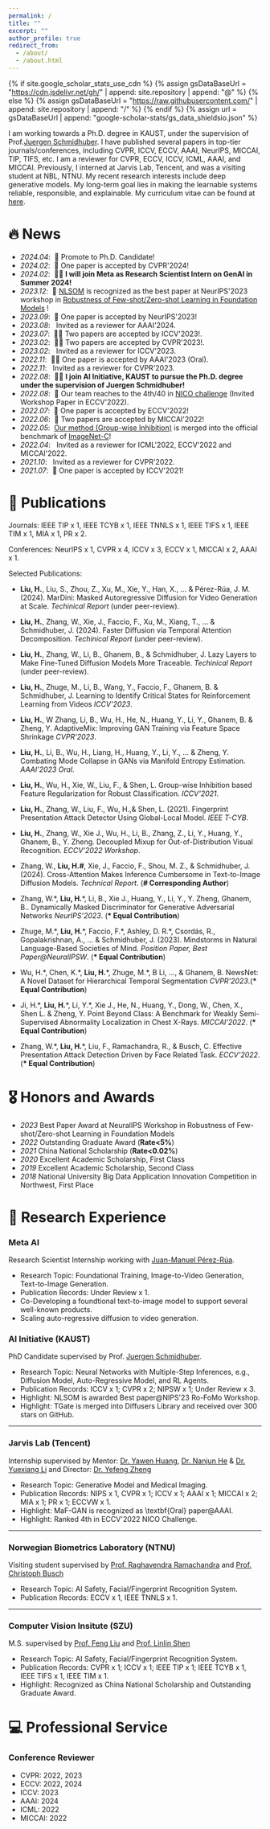 ```yaml
---
permalink: /
title: ""
excerpt: ""
author_profile: true
redirect_from: 
  - /about/
  - /about.html
---
```


{% if site.google_scholar_stats_use_cdn %}
{% assign gsDataBaseUrl = "https://cdn.jsdelivr.net/gh/" | append: site.repository | append: "@" %}
{% else %}
{% assign gsDataBaseUrl = "https://raw.githubusercontent.com/" | append: site.repository | append: "/" %}
{% endif %}
{% assign url = gsDataBaseUrl | append: "google-scholar-stats/gs_data_shieldsio.json" %}

<span class='anchor' id='about-me'></span>

I am working towards a Ph.D. degree in KAUST, under the supervision of Prof.[Juergen Schmidhuber](https://scholar.google.com/citations?user=gLnCTgIAAAAJ&hl=en). I have published several papers in top-tier journals/conferences, including CVPR, ICCV, ECCV, AAAI, NeurIPS, MICCAI, TIP, TIFS, etc. I am a reviewer for CVPR, ECCV, ICCV, ICML, AAAI, and MICCAI. Previously, I interned at Jarvis Lab, Tencent, and was a visiting student at NBL, NTNU. My recent research interests include deep generative models. My long-term goal lies in making the learnable systems reliable, responsible, and explainable. My curriculum vitae can be found at [here](./haozheliu.pdf).


# 🔥 News
- *2024.04*: &nbsp;🎉 Promote to Ph.D. Candidate!
- *2024.02*: &nbsp;🎉 One paper is accepted by CVPR'2024!
- *2024.02*: &nbsp;🎉🎉 **I will join Meta as Research Scientist Intern on GenAI in Summer 2024!**
- *2023.12*: &nbsp;🎉 [NLSOM](https://arxiv.org/pdf/2305.17066.pdf) is recognized as the best paper at NeurIPS'2023 workshop in [Robustness of Few-shot/Zero-shot Learning in Foundation Models](https://neurips.cc/virtual/2023/workshop/66517) !
- *2023.09*: &nbsp;🎉 One paper is accepted by NeurIPS'2023!
- *2023.08*: &nbsp; Invited as a reviewer for AAAI'2024.
- *2023.07*: &nbsp;🎉🎉 Two papers are accepted by ICCV'2023!.
- *2023.02*: &nbsp;🎉🎉 Two papers are accepted by CVPR'2023!.
- *2023.02*: &nbsp; Invited as a reviewer for ICCV'2023.
- *2022.11*: &nbsp;🎉🎉 One paper is accepted by AAAI'2023 (Oral).
- *2022.11*: &nbsp; Invited as a reviewer for CVPR'2023.
- *2022.08*: &nbsp;🎉🎉 **I join AI Initiative, KAUST to pursue the Ph.D. degree under the supervision of Juergen Schmidhuber!**
- *2022.08*: &nbsp;🎉 Our team reaches to the 4th/40 in [NICO challenge](https://nicochallenge.com/) (Invited Workshop Paper in ECCV'2022).
- *2022.07*: &nbsp;🎉 One paper is accepted by ECCV'2022! 
- *2022.06*: &nbsp;🎉 Two papers are accepted by MICCAI'2022!
- *2022.05*: &nbsp;[Our method (Group-wise Inhibition)](https://github.com/LinusWu/TENET_Training) is merged into the official benchmark of [ImageNet-C](https://github.com/hendrycks/robustness)!  
- *2022.04*: &nbsp; Invited as a reviewer for ICML'2022, ECCV'2022 and MICCAI'2022.  
- *2021.10*: &nbsp; Invited as a reviewer for CVPR'2022.
- *2021.07*: &nbsp;🎉 One paper is accepted by ICCV'2021!

# 📝 Publications 

Journals: IEEE TIP x 1, IEEE TCYB x 1, IEEE TNNLS x 1, IEEE TIFS x 1, IEEE TIM x 1, MIA x 1, PR x 2.

Conferences: NeurIPS x 1, CVPR x 4, ICCV x 3, ECCV x 1, MICCAI x 2, AAAI x 1.


Selected Publications:

- **Liu, H.**, Liu, S., Zhou, Z., Xu, M., Xie, Y., Han, X., ... & Pérez-Rúa, J. M. (2024). MarDini: Masked Autoregressive Diffusion for Video Generation at Scale.  _Techinical Report_ (under peer-review).

- **Liu, H.**, Zhang, W., Xie, J., Faccio, F., Xu, M., Xiang, T., ... & Schmidhuber, J. (2024). Faster Diffusion via Temporal Attention Decomposition. _Techinical Report_ (under peer-review).

- **Liu, H.**, Zhang, W., Li, B., Ghanem, B., & Schmidhuber, J. Lazy Layers to Make Fine-Tuned Diffusion Models More Traceable. _Techinical Report_ (under peer-review).

- **Liu, H.**, Zhuge, M., Li, B., Wang, Y., Faccio, F., Ghanem, B. & Schmidhuber, J. Learning to Identify Critical States for Reinforcement Learning from Videos _ICCV'2023_.

- **Liu, H.**, W Zhang, Li, B., Wu, H., He, N., Huang, Y., Li, Y., Ghanem, B. & Zheng, Y. AdaptiveMix: Improving GAN Training via Feature Space Shrinkage _CVPR'2023_.

- **Liu, H.**, Li, B., Wu, H., Liang, H., Huang, Y., Li, Y., ... & Zheng, Y. Combating Mode Collapse in GANs via Manifold Entropy Estimation.  _AAAI'2023 Oral_.

- **Liu, H.**, Wu, H., Xie, W., Liu, F., & Shen, L. Group-wise Inhibition based Feature Regularization for Robust Classification. _ICCV'2021_.

- **Liu, H.**, Zhang, W., Liu, F., Wu, H.,& Shen, L. (2021). Fingerprint Presentation Attack Detector Using Global-Local Model. _IEEE T-CYB_.

- **Liu, H.**, Zhang, W., Xie J., Wu, H., Li, B., Zhang, Z., Li, Y., Huang, Y., Ghanem, B., Y. Zheng. Decoupled Mixup for Out-of-Distribution Visual Recognition. _ECCV’2022 Workshop_. 

- Zhang, W., **Liu, H.#**, Xie, J., Faccio, F., Shou, M. Z., & Schmidhuber, J. (2024). Cross-Attention Makes Inference Cumbersome in Text-to-Image Diffusion Models. _Technical Report_. (**\# Corresponding Author**)

- Zhang, W.\*, **Liu, H.**\*, Li, B., Xie J., Huang, Y., Li, Y., Y. Zheng, Ghanem, B.. Dynamically Masked Discriminator for Generative Adversarial Networks _NeurIPS’2023_. (**\* Equal Contribution**)

- Zhuge, M.\*, **Liu, H.**\*, Faccio, F.\*, Ashley, D. R.\*, Csordás, R., Gopalakrishnan, A., ... & Schmidhuber, J. (2023). Mindstorms in Natural Language-Based Societies of Mind. _Position Paper, Best Paper@NeuralIPSW_. (**\* Equal Contribution**)

- Wu, H.\*, Chen, K.\*, **Liu, H.**\*, Zhuge, M.\*, B Li, ..., & Ghanem, B. NewsNet: A Novel Dataset for Hierarchical Temporal Segmentation _CVPR'2023_.(**\* Equal Contribution**)

- Ji, H.\*, **Liu, H.**\*, Li, Y.\*, Xie J., He, N., Huang, Y., Dong, W., Chen, X., Shen L. & Zheng, Y. Point Beyond Class: A Benchmark for Weakly Semi-Supervised Abnormality Localization in Chest X-Rays.  _MICCAI'2022_. (**\* Equal Contribution**)

- Zhang, W.\*, **Liu, H.**\*, Liu, F., Ramachandra, R., & Busch, C. Effective Presentation Attack Detection Driven by Face Related Task. _ECCV'2022_.(**\* Equal Contribution**)

# 🎖 Honors and Awards
- *2023* Best Paper Award at NeuralIPS Workshop in Robustness of Few-shot/Zero-shot Learning in Foundation Models
- *2022* Outstanding Graduate Award (**Rate<5%**)
- *2021* China National Scholarship (**Rate<0.02%**)
- *2020* Excellent Academic Scholarship, First Class 
- *2019* Excellent Academic Scholarship, Second Class 
- *2018* National University Big Data Application Innovation Competition in Northwest, First Place

# 📖 Research Experience

### Meta AI 
 Research Scientist Internship working with [Juan-Manuel Pérez-Rúa](https://scholar.google.com/citations?user=Vbvimu4AAAAJ&hl=en). 
 
- Research Topic: Foundational Training, Image-to-Video Generation, Text-to-Image Generation.
- Publication Records: Under Review x 1.
- Co-Developing a foundtional text-to-image model to support several well-known products.
- Scaling auto-regressive diffusion to video generation.

### AI Initiative (KAUST) 
 PhD Candidate supervised by Prof. [Juergen Schmidhuber](https://scholar.google.com/citations?user=gLnCTgIAAAAJ&hl=en).

- Research Topic: Neural Networks with Multiple-Step Inferences, e.g., Diffusion Model, Auto-Regressive Model, and  RL Agents.
- Publication Records: ICCV x 1; CVPR x 2; NIPSW x 1;  Under Review x 3.
- Highlight: NLSOM is awarded Best paper@NIPS'23 Ro-FoMo Workshop.
- Highlight: TGate is merged into Diffusers Library and received over 300 stars on GitHub.

---

### Jarvis Lab (Tencent) 
Internship supervised by Mentor: [Dr. Yawen Huang](https://yawen-hwang.github.io/), [Dr. Nanjun He](https://scholar.google.ch/citations?user=w3iS1G0AAAAJ&hl=en) & [Dr. Yuexiang Li](https://scholar.google.com/citations?user=WsKu4EMAAAAJ&hl=en) and Director: [Dr. Yefeng Zheng](https://scholar.google.ch/citations?user=vAIECxgAAAAJ&hl=en) 
  
- Research Topic: Generative Model and Medical Imaging.
- Publication Records: NIPS x 1, CVPR x 1; ICCV x 1; AAAI x 1; MICCAI x 2; MIA x 1; PR x 1; ECCVW x 1. 
- Highlight: MaF-GAN is recognized as \textbf{Oral} paper@AAAI.
- Highlight: Ranked 4th in ECCV'2022 NICO Challenge.

---

### Norwegian Biometrics Laboratory (NTNU)
Visiting student supervised by  [Prof. Raghavendra Ramachandra](https://scholar.google.com/citations?user=OIYIrmIAAAAJ&hl=en) and [Prof. Christoph Busch](https://scholar.google.com/citations?user=qsopcXIAAAAJ&hl=en)

- Research Topic: AI Safety, Facial/Fingerprint Recognition System.
- Publication Records: ECCV x 1, IEEE TNNLS x 1.

---

### Computer Vision Insitute (SZU)
M.S. supervised by [Prof. Feng Liu](https://scholar.google.com/citations?hl=zh-CN&user=45uLWocAAAAJ) and [Prof. Linlin Shen](https://scholar.google.com/citations?hl=zh-CN&user=AZ_y9HgAAAAJ)
- Research Topic: AI Safety, Facial/Fingerprint Recognition System.
- Publication Records: CVPR x 1; ICCV x 1; IEEE TIP x 1; IEEE TCYB x 1, IEEE TIFS x 1, IEEE TIM x 1.
- Highlight: Recognized as China National Scholarship and Outstanding Graduate Award.

# 💻 Professional Service

### Conference Reviewer 
- CVPR: 2022, 2023
- ECCV: 2022, 2024
- ICCV: 2023
- AAAI: 2024
- ICML: 2022
- MICCAI: 2022
